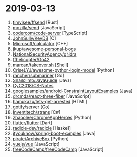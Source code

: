 # 2019-03-13

1. [timvisee/ffsend](https://github.com/timvisee/ffsend "📬 Easily and securely share files from the command line. A fully featured Firefox Send client.") [Rust]
2. [mozilla/send](https://github.com/mozilla/send "Simple, private file sharing from the makers of Firefox") [JavaScript]
3. [codercom/code-server](https://github.com/codercom/code-server "Run VS Code on a remote server.") [TypeScript]
4. [JohnSully/KeyDB](https://github.com/JohnSully/KeyDB "A Multithreaded Fork of Redis") [C]
5. [Microsoft/calculator](https://github.com/Microsoft/calculator "Windows Calculator: A simple yet powerful calculator that ships with Windows") [C++]
6. [jkup/awesome-personal-blogs](https://github.com/jkup/awesome-personal-blogs "A delightful list of personal tech blogs") 
7. [NationalSecurityAgency/ghidra](https://github.com/NationalSecurityAgency/ghidra "Ghidra is a software reverse engineering (SRE) framework") 
8. [ffhelicopter/Go42](https://github.com/ffhelicopter/Go42 "写《Go语言四十二章经》，纯粹是因为开发过程中碰到过的一些问题，踩到过的一些坑，感觉在Go语言学习使用过程中，有必要深刻理解这门语言的核心思维、清晰掌握语言的细节规范以及反复琢磨标准包代码设计模式，于是才有了这本书。") 
9. [marcan/takeover.sh](https://github.com/marcan/takeover.sh "Wipe and reinstall a running Linux system via SSH, without rebooting. You know you want to.") [Shell]
10. [CriseLYJ/awesome-python-login-model](https://github.com/CriseLYJ/awesome-python-login-model "😮python模拟登陆一些大型网站，还有一些简单的爬虫，希望对你们有所帮助❤️，如果喜欢记得给个star哦🌟") [Python]
11. [rancher/submariner](https://github.com/rancher/submariner "Connect all your Kubernetes clusters, no matter where they are in the world.") [Go]
12. [Snailclimb/JavaGuide](https://github.com/Snailclimb/JavaGuide "【Java学习+面试指南】 一份涵盖大部分Java程序员所需要掌握的核心知识。") [Java]
13. [CyC2018/CS-Notes](https://github.com/CyC2018/CS-Notes "😋 技术面试必备基础知识") 
14. [googlesamples/android-ConstraintLayoutExamples](https://github.com/googlesamples/android-ConstraintLayoutExamples "Repository of examples that showcase the various features of ConstraintLayout") [Java]
15. [drcmda/react-three-fiber](https://github.com/drcmda/react-three-fiber "👌A React-renderer for Three.js") [JavaScript]
16. [hamukazu/lets-get-arrested](https://github.com/hamukazu/lets-get-arrested "This project is intended to protest against the police in Japan") [HTML]
17. [gotify/server](https://github.com/gotify/server "A simple server for sending and receiving messages in real-time per web socket. (Includes a sleek web-ui)") [Go]
18. [Inventitech/strans](https://github.com/Inventitech/strans "Performs string manipulation tasks by learning from the provided example(s), instead of having to program them out explicitly.") [C#]
19. [zhaoolee/ChromeAppHeroes](https://github.com/zhaoolee/ChromeAppHeroes "🌈Chrome插件英雄榜, 为优秀的Chrome插件写一本中文说明书, 让Chrome插件英雄们造福人类~ ChromePluginHeroes, Write a Chinese manual for the excellent Chrome plugin, let the Chrome plugin heroes benefit the human~") [Python]
20. [flutter/flutter](https://github.com/flutter/flutter "Flutter makes it easy and fast to build beautiful mobile apps.") [Dart]
21. [radicle-dev/radicle](https://github.com/radicle-dev/radicle "A peer-to-peer stack for code collaboration") [Haskell]
22. [ityouknow/spring-boot-examples](https://github.com/ityouknow/spring-boot-examples "about learning Spring Boot via examples. Spring Boot 教程、技术栈示例代码，快速简单上手教程。") [Java]
23. [pirate/ArchiveBox](https://github.com/pirate/ArchiveBox "🗃 The open source self-hosted web archive. Takes browser history/bookmarks/Pocket/Pinboard/etc., saves HTML, JS, PDFs, media, and more...") [Python]
24. [vuejs/vue](https://github.com/vuejs/vue "🖖 Vue.js is a progressive, incrementally-adoptable JavaScript framework for building UI on the web.") [JavaScript]
25. [freeCodeCamp/freeCodeCamp](https://github.com/freeCodeCamp/freeCodeCamp "The https://www.freeCodeCamp.org open source codebase and curriculum. Learn to code for free together with millions of people.") [JavaScript]
